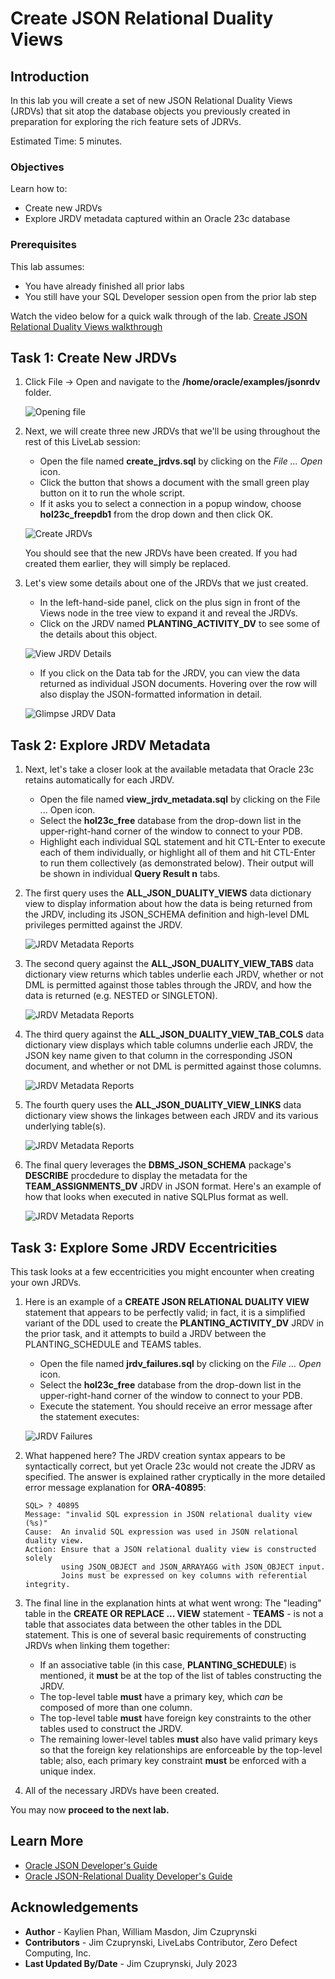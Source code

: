 # Create JSON Relational Duality Views

## Introduction

In this lab you will create a set of new JSON Relational Duality Views (JRDVs) that sit atop the database objects you previously created in preparation for exploring the rich feature sets of JDRVs.

Estimated Time: 5 minutes.

### Objectives
Learn how to:
- Create new JRDVs
- Explore JRDV metadata captured within an Oracle 23c database

### Prerequisites
This lab assumes:
- You have already finished all prior labs
- You still have your SQL Developer session open from the prior lab step

Watch the video below for a quick walk through of the lab.
[Create JSON Relational Duality Views walkthrough](videohub:1_16ew3f5s)

## Task 1: Create New JRDVs

1. Click File -> Open and navigate to the **/home/oracle/examples/jsonrdv** folder.

    ![Opening file](images/file-open-create-jrdvs.png)

2. Next, we will create three new JRDVs that we'll be using throughout the rest of this LiveLab session:

    - Open the file named **create_jrdvs.sql** by clicking on the *File ... Open* icon.
    - Click the button that shows a document with the small green play button on it to run the whole script.
    - If it asks you to select a connection in a popup window, choose **hol23c_freepdb1** from the drop down and then click OK.

    ![Create JRDVs](./images/execute-create-jrdvs.png)

    You should see that the new JRDVs have been created. If you had created them earlier, they will simply be replaced.

3. Let's view some details about one of the JRDVs that we just created.

    - In the left-hand-side panel, click on the plus sign in front of the Views node in the tree view to expand it and reveal the JRDVs.
    - Click on the JRDV named **PLANTING\_ACTIVITY\_DV** to see some of the details about this object.

    ![View JRDV Details](./images/view-jrdvs-in-tree.png)

    - If you click on the Data tab for the JRDV, you can view the data returned as individual JSON documents. Hovering over the row will also display the JSON-formatted information in detail.

    ![Glimpse JRDV Data](./images/view-jrdvs-data-from-tab.png)

## Task 2: Explore JRDV Metadata

1. Next, let's take a closer look at the available metadata that Oracle 23c retains automatically for each JRDV.

    - Open the file named **view\_jrdv\_metadata.sql** by clicking on the File ... Open icon.
    - Select the **hol23c\_free** database from the drop-down list in the upper-right-hand corner of the window  to connect to your PDB.
    - Highlight each individual SQL statement and hit CTL-Enter to execute each of them individually, or highlight all of them and hit CTL-Enter to run them collectively (as demonstrated below). Their output will be shown in individual **Query Result n** tabs.

2. The first query uses the **ALL\_JSON\_DUALITY\_VIEWS** data dictionary view to display information about how the data is being returned from the JRDV, including its JSON_SCHEMA definition and high-level DML privileges permitted against the JRDV.

    ![JRDV Metadata Reports](./images/view-jrdv-metadata-1.png)

3. The second query against the **ALL\_JSON\_DUALITY\_VIEW\_TABS** data dictionary view returns which tables underlie each JRDV, whether or not DML is permitted against those tables through the JRDV, and how the data is returned (e.g. NESTED or SINGLETON).

    ![JRDV Metadata Reports](./images/view-jrdv-metadata-2.png)

4. The third query against the **ALL\_JSON\_DUALITY\_VIEW\_TAB\_COLS** data dictionary view displays which table columns underlie each JRDV, the JSON key name given to that column in the corresponding JSON document, and whether or not DML is permitted against those columns.

    ![JRDV Metadata Reports](./images/view-jrdv-metadata-3.png)

5. The fourth query uses the **ALL\_JSON\_DUALITY\_VIEW\_LINKS** data dictionary view shows the linkages between each JRDV and its various underlying table(s).

    ![JRDV Metadata Reports](./images/view-jrdv-metadata-4.png)

6. The final query leverages the **DBMS\_JSON\_SCHEMA** package's **DESCRIBE** procdedure to display the metadata for the **TEAM\_ASSIGNMENTS\_DV** JRDV in JSON format. Here's an example of how that looks when executed in native SQLPlus format as well.

    ![JRDV Metadata Reports](./images/view-jrdv-metadata-5.png)

## Task 3: Explore Some JRDV Eccentricities

This task looks at a few eccentricities you might encounter when creating your own JRDVs.

1. Here is an example of a **CREATE JSON RELATIONAL DUALITY VIEW** statement that appears to be perfectly valid; in fact, it is a simplified variant of the DDL used to create the **PLANTING\_ACTIVITY\_DV** JRDV in the prior task, and it attempts to build a JRDV between the PLANTING_SCHEDULE and TEAMS tables.

    - Open the file named **jrdv\_failures.sql** by clicking on the *File ... Open* icon. 
    - Select the **hol23c\_free** database from the drop-down list in the upper-right-hand corner of the window to connect to your PDB. 
    - Execute the statement. You should receive an error message after the statement executes:

   ![JRDV Failures](./images/jrdv-failures.png)

2. What happened here? The JRDV creation syntax appears to be syntactically correct, but yet Oracle 23c would not create the JDRV as specified. The answer is explained rather cryptically in the more detailed error message explanation for **ORA-40895**:

    ```
    SQL> ? 40895
    Message: "invalid SQL expression in JSON relational duality view (%s)"
    Cause:  An invalid SQL expression was used in JSON relational duality view.
    Action: Ensure that a JSON relational duality view is constructed solely
            using JSON_OBJECT and JSON_ARRAYAGG with JSON_OBJECT input.
            Joins must be expressed on key columns with referential integrity.
    ```

3. The final line in the explanation hints at what went wrong: The "leading" table in the **CREATE OR REPLACE ... VIEW** statement - **TEAMS** - is not a table that associates data between the other tables in the DDL statement. This is one of several basic requirements of constructing JRDVs when linking them together:

    - If an associative table (in this case, **PLANTING\_SCHEDULE**) is mentioned, it **must** be at the top of the list of tables constructing the JRDV.
    - The top-level table **must** have a primary key, which *can* be composed of more than one column.
    - The top-level table **must** have foreign key constraints to the other tables used to construct the JRDV.
    - The remaining lower-level tables **must** also have valid primary keys so that the foreign key relationships are enforceable by the top-level table; also, each primary key constraint **must** be enforced with a unique index.

4. All of the necessary JRDVs have been created.

You may now **proceed to the next lab.**


## Learn More
* [Oracle JSON Developer's Guide](https://docs.oracle.com/en/database/oracle/oracle-database/23/adjsn/)
* [Oracle JSON-Relational Duality Developer's Guide](https://docs.oracle.com/en/database/oracle/oracle-database/23/jsnvu/)

## Acknowledgements
* **Author** - Kaylien Phan, William Masdon, Jim Czuprynski
* **Contributors** - Jim Czuprynski, LiveLabs Contributor, Zero Defect Computing, Inc.
* **Last Updated By/Date** - Jim Czuprynski, July 2023